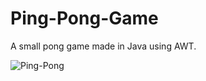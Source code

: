 # Ping-Pong-Game
A small pong game made in Java using AWT.

![Ping-Pong](/pong_game/screnshot.png?raw=true "Ping-Pong")
